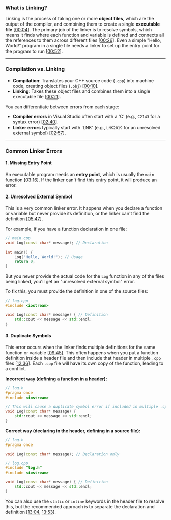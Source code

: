 ### What is Linking?

Linking is the process of taking one or more **object files**, which are the output of the compiler, and combining them to create a single **executable file** \[[00:04](http://www.youtube.com/watch?v=H4s55GgAg0I&t=4)\]. The primary job of the linker is to resolve symbols, which means it finds where each function and variable is defined and connects all the references to them across different files \[[00:26](http://www.youtube.com/watch?v=H4s55GgAg0I&t=26)\]. Even a simple "Hello, World\!" program in a single file needs a linker to set up the entry point for the program to run \[[00:52](http://www.youtube.com/watch?v=H4s55GgAg0I&t=52)\].

-----

### Compilation vs. Linking

  - **Compilation**: Translates your C++ source code (`.cpp`) into machine code, creating object files (`.obj`) \[[00:10](http://www.youtube.com/watch?v=H4s55GgAg0I&t=10)\].
  - **Linking**: Takes these object files and combines them into a single executable file \[[00:21](http://www.youtube.com/watch?v=H4s55GgAg0I&t=21)\].

You can differentiate between errors from each stage:

  - **Compiler errors** in Visual Studio often start with a 'C' (e.g., `C2143` for a syntax error) \[[02:40](http://www.youtube.com/watch?v=H4s55GgAg0I&t=160)\].
  - **Linker errors** typically start with 'LNK' (e.g., `LNK2019` for an unresolved external symbol) \[[02:57](http://www.youtube.com/watch?v=H4s55GgAg0I&t=177)\].

-----

### Common Linker Errors

#### 1\. Missing Entry Point

An executable program needs an **entry point**, which is usually the `main` function \[[03:16](http://www.youtube.com/watch?v=H4s55GgAg0I&t=196)\]. If the linker can't find this entry point, it will produce an error.

#### 2\. Unresolved External Symbol

This is a very common linker error. It happens when you declare a function or variable but never provide its definition, or the linker can't find the definition \[[05:47](http://www.youtube.com/watch?v=H4s55GgAg0I&t=347)\].

For example, if you have a function declaration in one file:

```cpp
// main.cpp
void Log(const char* message); // Declaration

int main() {
    Log("Hello, World!"); // Usage
    return 0;
}
```

But you never provide the actual code for the `Log` function in any of the files being linked, you'll get an "unresolved external symbol" error.

To fix this, you must provide the definition in one of the source files:

```cpp
// log.cpp
#include <iostream>

void Log(const char* message) { // Definition
    std::cout << message << std::endl;
}
```

#### 3\. Duplicate Symbols

This error occurs when the linker finds multiple definitions for the same function or variable \[[09:45](http://www.youtube.com/watch?v=H4s55GgAg0I&t=585)\]. This often happens when you put a function definition inside a header file and then include that header in multiple `.cpp` files \[[12:36](http://www.youtube.com/watch?v=H4s55GgAg0I&t=756)\]. Each `.cpp` file will have its own copy of the function, leading to a conflict.

**Incorrect way (defining a function in a header):**

```cpp
// log.h
#pragma once
#include <iostream>

// This will cause a duplicate symbol error if included in multiple .cpp files
void Log(const char* message) {
    std::cout << message << std::endl;
}
```

**Correct way (declaring in the header, defining in a source file):**

```cpp
// log.h
#pragma once

void Log(const char* message); // Declaration only
```

```cpp
// log.cpp
#include "log.h"
#include <iostream>

void Log(const char* message) { // Definition
    std::cout << message << std::endl;
}
```

You can also use the `static` or `inline` keywords in the header file to resolve this, but the recommended approach is to separate the declaration and definition \[[13:04](http://www.youtube.com/watch?v=H4s55GgAg0I&t=784), [13:53](http://www.youtube.com/watch?v=H4s55GgAg0I&t=833)\].
